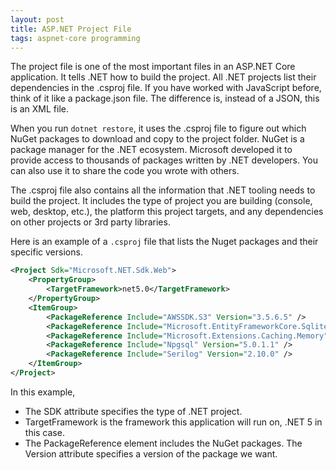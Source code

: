 ```yaml
---
layout: post
title: ASP.NET Project File
tags: aspnet-core programming
---
```


The project file is one of the most important files in an ASP.NET Core application. It tells .NET how to build the project. All .NET projects list their dependencies in the .csproj file. If you have worked with JavaScript before, think of it like a package.json file. The difference is, instead of a JSON, this is an XML file.  

When you run `dotnet restore`, it uses the .csproj file to figure out which NuGet packages to download and copy to the project folder. NuGet is a package manager for the .NET ecosystem. Microsoft developed it to provide access to thousands of packages written by .NET developers. You can also use it to share the code you wrote with others.

The .csproj file also contains all the information that .NET tooling needs to build the project. It includes the type of project you are building (console, web, desktop, etc.), the platform this project targets, and any dependencies on other projects or 3rd party libraries. 

Here is an example of a `.csproj` file that lists the Nuget packages and their specific versions.  

```xml
<Project Sdk="Microsoft.NET.Sdk.Web">
	<PropertyGroup>
		<TargetFramework>net5.0</TargetFramework>
	</PropertyGroup>
	<ItemGroup>
		<PackageReference Include="AWSSDK.S3" Version="3.5.6.5" />
		<PackageReference Include="Microsoft.EntityFrameworkCore.Sqlite" Version="5.0.1" />
		<PackageReference Include="Microsoft.Extensions.Caching.Memory" Version="5.0.0" />
		<PackageReference Include="Npgsql" Version="5.0.1.1" />
		<PackageReference Include="Serilog" Version="2.10.0" />
	</ItemGroup>
</Project>
```

In this example,

- The SDK attribute specifies the type of .NET project.
- TargetFramework is the framework this application will run on, .NET 5 in this case.
- The PackageReference element includes the NuGet packages. The Version attribute specifies a version of the package we want.